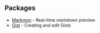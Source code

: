 ## Packages

* [Markmon](https://github.com/yyjhao/sublime-text-markmon) - Real-time markdown preview
* [Gist](https://github.com/condemil/Gist) - Creating and edit Gists